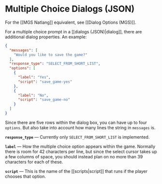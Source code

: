 # Multiple Choice Dialogs (JSON)

For the [[MGS Natlang]] equivalent, see [[Dialog Options (MGS)]].

For a multiple choice prompt in a [[dialogs (JSON)|dialog]], there are additional dialog properties. An example:

```json
{
  "messages": [
    "Would you like to save the game?"
  ],
  "response_type": "SELECT_FROM_SHORT_LIST",
  "options": [
    {
      "label": "Yes",
      "script": "save_game-yes"
    },
    {
      "label": "No",
      "script": "save_game-no"
    }
  ]
}
```

Since there are five rows within the dialog box, you can have up to four `options`. But also take into account how many lines the string in `messages` is.

**`response_type`** — Currently only `SELECT_FROM_SHORT_LIST` is implemented.

**`label`** — How the multiple choice option appears within the game. Normally there is room for 42 characters per line, but since the select cursor takes up a few columns of space, you should instead plan on no more than 39 characters for each of these.

**`script`** — This is the name of the [[scripts|script]] that runs if the player chooses that option.
